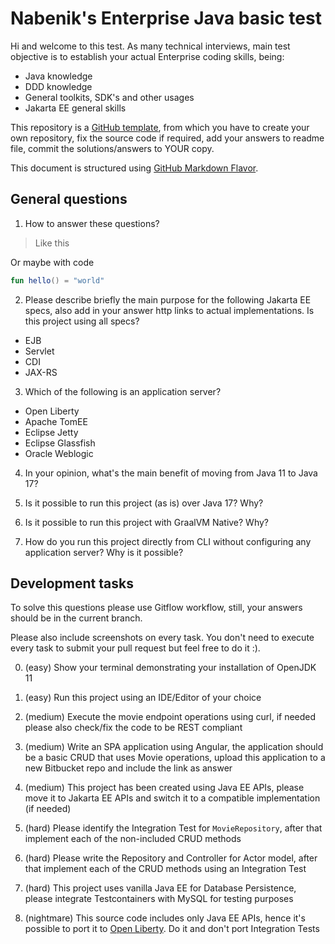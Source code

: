 # Nabenik's Enterprise Java basic test

Hi and welcome to this test. As many technical interviews, main test objective is to establish your actual Enterprise coding skills, being:

* Java knowledge
* DDD knowledge
* General toolkits, SDK's and other usages
* Jakarta EE general skills

This repository is a [GitHub template](https://docs.github.com/en/repositories/creating-and-managing-repositories/creating-a-repository-from-a-template), from which you have to create your own repository, fix the source code if required, add your answers to readme file, commit the solutions/answers to YOUR copy.

This document is structured using [GitHub Markdown Flavor](https://github.com/adam-p/markdown-here/wiki/Markdown-Cheatsheet#code).

## General questions

1. How to answer these questions?

> Like this

Or maybe with code

```kotlin
fun hello() = "world"
```

2. Please describe briefly the main purpose for the following Jakarta EE specs, also add in your answer http links to actual implementations. Is this project using all specs?

- EJB
- Servlet
- CDI
- JAX-RS

3. Which of the following is an application server?

* Open Liberty
* Apache TomEE
* Eclipse Jetty
* Eclipse Glassfish
* Oracle Weblogic

4. In your opinion, what's the main benefit of moving from Java 11 to Java 17?

5. Is it possible to run this project (as is) over Java 17? Why?

6. Is it possible to run this project with GraalVM Native? Why?

7. How do you run this project directly from CLI without configuring any application server? Why is it possible?

## Development tasks

To solve this questions please use Gitflow workflow, still, your answers should be in the current branch.

Please also include screenshots on every task. You don't need to execute every task to submit your pull request but feel free to do it :).

0. (easy) Show your terminal demonstrating your installation of OpenJDK 11

1. (easy) Run this project using an IDE/Editor of your choice

2. (medium) Execute the movie endpoint operations using curl, if needed please also check/fix the code to be REST compliant

3. (medium) Write an SPA application using Angular, the application should be a basic CRUD that uses Movie operations, upload this application to a new Bitbucket repo and include the link as answer

4. (medium) This project has been created using Java EE APIs, please move it to Jakarta EE APIs and switch it to a compatible implementation (if needed)

5. (hard) Please identify the Integration Test for `MovieRepository`, after that implement each of the non-included CRUD methods

6. (hard) Please write the Repository and Controller for Actor model, after that implement each of the CRUD methods using an Integration Test

7. (hard) This project uses vanilla Java EE for Database Persistence, please integrate Testcontainers with MySQL for testing purposes

8. (nightmare) This source code includes only Java EE APIs, hence it's possible to port it to [Open Liberty](https://openliberty.io/). Do it and don't port Integration Tests 

